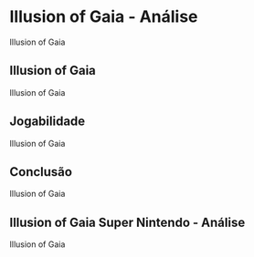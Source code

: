 ---
---

# Illusion of Gaia - Análise

Illusion of Gaia

## Illusion of Gaia

Illusion of Gaia

## Jogabilidade

Illusion of Gaia

## Conclusão

Illusion of Gaia

## Illusion of Gaia Super Nintendo - Análise

Illusion of Gaia
